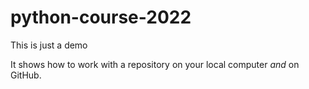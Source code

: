 # python-course-2022
This is just a demo

It shows how to work with a repository on your local computer *and* on GitHub.

